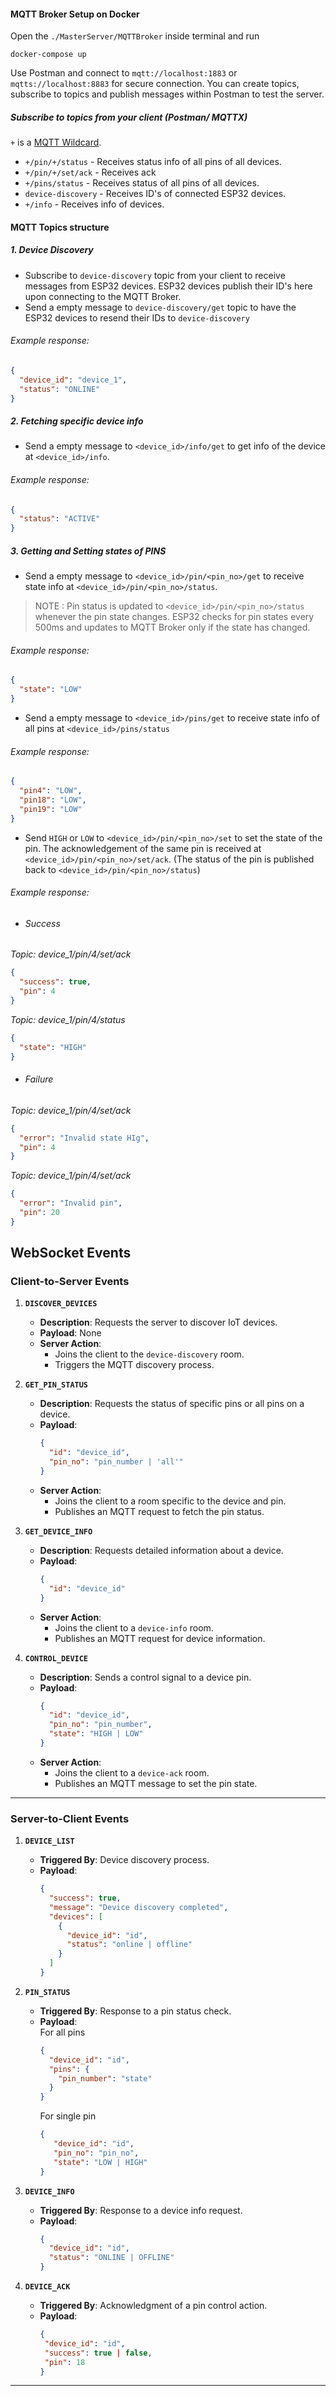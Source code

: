 #### MQTT Broker Setup on Docker

Open the `./MasterServer/MQTTBroker` inside terminal and run

```
docker-compose up
```

Use Postman and connect to `mqtt://localhost:1883` or `mqtts://localhost:8883` for secure connection. You can create topics, subscribe to topics and publish messages within Postman to test the server.

##### Subscribe to topics from your client (Postman/ MQTTX)
`+` is a [MQTT Wildcard](https://www.emqx.com/en/blog/advanced-features-of-mqtt-topics#:~:text=MQTT%20wildcards%20are,(multi%2Dlevel).). 
- `+/pin/+/status` - Receives status info of all pins of all devices.
- `+/pin/+/set/ack` - Receives ack
- `+/pins/status` - Receives status of all pins of all devices.
- `device-discovery` - Receives ID's of connected ESP32 devices.
- `+/info` - Receives info of devices. 

#### MQTT Topics structure

##### 1. Device Discovery
- Subscribe to `device-discovery` topic from your client to receive messages from ESP32 devices. ESP32 devices publish their ID's here upon connecting to the MQTT Broker.
- Send a empty message to `device-discovery/get` topic to have the ESP32 devices to resend their IDs to `device-discovery`
###### Example response:
```json
{
  "device_id": "device_1",
  "status": "ONLINE"
}
```

##### 2. Fetching specific device info
-  Send a empty message to `<device_id>/info/get` to get info of the device at `<device_id>/info`.
###### Example response:
```json
{
  "status": "ACTIVE"
}
```
##### 3. Getting and Setting states of PINS
-  Send a empty message to `<device_id>/pin/<pin_no>/get` to receive state info at `<device_id>/pin/<pin_no>/status`.
> NOTE : Pin status is updated to `<device_id>/pin/<pin_no>/status` whenever the pin state changes. ESP32 checks for pin states every 500ms and updates to MQTT Broker only if the state has changed.
###### Example response:
```json
{
  "state": "LOW"
}
```
-  Send a empty message to `<device_id>/pins/get` to receive state info of all pins at `<device_id>/pins/status`
###### Example response:
```json
{
  "pin4": "LOW",
  "pin18": "LOW",
  "pin19": "LOW"
}
```
-  Send `HIGH` or `LOW` to `<device_id>/pin/<pin_no>/set` to set the state of the pin. The acknowledgement of the same pin is received at `<device_id>/pin/<pin_no>/set/ack`.
(The status of the pin is published back to `<device_id>/pin/<pin_no>/status`)
###### Example response:
- ###### Success
*Topic: device_1/pin/4/set/ack* 

```json
{
  "success": true,
  "pin": 4
}
```
*Topic: device_1/pin/4/status*
```json
{
  "state": "HIGH"
}
```
- ###### Failure
*Topic: device_1/pin/4/set/ack*
```json
{
  "error": "Invalid state HIg", 
  "pin": 4
}
```

*Topic: device_1/pin/4/set/ack*
```json
{
  "error": "Invalid pin",
  "pin": 20
}
```


## **WebSocket Events**
### **Client-to-Server Events**
1. **`DISCOVER_DEVICES`**
   - **Description**: Requests the server to discover IoT devices.
   - **Payload**: None
   - **Server Action**:
     - Joins the client to the `device-discovery` room.
     - Triggers the MQTT discovery process.

2. **`GET_PIN_STATUS`**
   - **Description**: Requests the status of specific pins or all pins on a device.
   - **Payload**:
     ```json
     {
       "id": "device_id",
       "pin_no": "pin_number | 'all'"
     }
     ```
   - **Server Action**:
     - Joins the client to a room specific to the device and pin.
     - Publishes an MQTT request to fetch the pin status.

3. **`GET_DEVICE_INFO`**
   - **Description**: Requests detailed information about a device.
   - **Payload**:
     ```json
     {
       "id": "device_id"
     }
     ```
   - **Server Action**:
     - Joins the client to a `device-info` room.
     - Publishes an MQTT request for device information.

4. **`CONTROL_DEVICE`**
   - **Description**: Sends a control signal to a device pin.
   - **Payload**:
     ```json
     {
       "id": "device_id",
       "pin_no": "pin_number",
       "state": "HIGH | LOW"
     }
     ```
   - **Server Action**:
     - Joins the client to a `device-ack` room.
     - Publishes an MQTT message to set the pin state.

---

### **Server-to-Client Events**
1. **`DEVICE_LIST`**
   - **Triggered By**: Device discovery process.
   - **Payload**:
     ```json
     {
       "success": true,
       "message": "Device discovery completed",
       "devices": [
         {
           "device_id": "id",
           "status": "online | offline"
         }
       ]
     }
     ```

2. **`PIN_STATUS`**
   - **Triggered By**: Response to a pin status check.
   - **Payload**:
      <br>For all pins
     ```json
     {
       "device_id": "id",
       "pins": {
         "pin_number": "state"
       }
     }
     ```
     For single pin
     ```json
     {
        "device_id": "id",
        "pin_no": "pin_no",
        "state": "LOW | HIGH"
     }
     ```
     

3. **`DEVICE_INFO`**
   - **Triggered By**: Response to a device info request.
   - **Payload**:
     ```json
     {
       "device_id": "id",
       "status": "ONLINE | OFFLINE"
     }
     ```

4. **`DEVICE_ACK`**
   - **Triggered By**: Acknowledgment of a pin control action.
   - **Payload**:
     ```json
     {
      "device_id": "id",
      "success": true | false,
      "pin": 18
     }
     ```

---